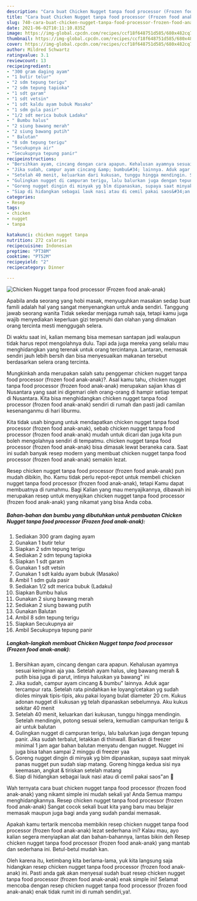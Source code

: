 ```yaml
---
description: "Cara buat Chicken Nugget tanpa food processor (Frozen food anak-anak) yang lezat dan Mudah Dibuat"
title: "Cara buat Chicken Nugget tanpa food processor (Frozen food anak-anak) yang lezat dan Mudah Dibuat"
slug: 740-cara-buat-chicken-nugget-tanpa-food-processor-frozen-food-anak-anak-yang-lezat-dan-mudah-dibuat
date: 2021-06-02T10:11:10.835Z
image: https://img-global.cpcdn.com/recipes/ccf18f648751d585/680x482cq70/chicken-nugget-tanpa-food-processor-frozen-food-anak-anak-foto-resep-utama.jpg
thumbnail: https://img-global.cpcdn.com/recipes/ccf18f648751d585/680x482cq70/chicken-nugget-tanpa-food-processor-frozen-food-anak-anak-foto-resep-utama.jpg
cover: https://img-global.cpcdn.com/recipes/ccf18f648751d585/680x482cq70/chicken-nugget-tanpa-food-processor-frozen-food-anak-anak-foto-resep-utama.jpg
author: Mildred Schwartz
ratingvalue: 3.1
reviewcount: 13
recipeingredient:
- "300 gram daging ayam"
- "1 butir telur"
- "2 sdm tepung terigu"
- "2 sdm tepung tapioka"
- "1 sdt garam"
- "1 sdt vetsin"
- "1 sdt kaldu ayam bubuk Masako"
- "1 sdm gula pasir"
- "1/2 sdt merica bubuk Ladaku"
- " Bumbu halus"
- "2 siung bawang merah"
- "2 siung bawang putih"
- " Balutan"
- "8 sdm tepung terigu"
- "Secukupnya air"
- "Secukupnya tepung panir"
recipeinstructions:
- "Bersihkan ayam, cincang dengan cara apapun. Kehalusan ayamnya sesuai keinginan aja yaa. Setelah ayam halus, uleg bawang merah &amp; putih bisa juga di parut, intinya haluskan ya bawang&#34; ini"
- "Jika sudah, campur ayam cincang &amp; bumbu&#34; lainnya. Aduk agar tercampur rata. Setelah rata pindahkan ke loyang/cetakan yg sudah dioles minyak tipis-tipis, aku pakai loyang bulat diameter 20 cm. Kukus adonan nugget di kukusan yg telah dipanaskan sebelumnya. Aku kukus sekitar 40 menit"
- "Setelah 40 menit, keluarkan dari kukusan, tunggu hingga mendingin. Setelah mendingin, potong sesuai selera, kemudian campurkan terigu &amp; air untuk balutan"
- "Gulingkan nugget di campuran terigu, lalu balurkan juga dengan tepung panir. Jika sudah terbalut, letakkan di thinwall. Biarkan di freezer minimal 1 jam agar bahan balutan menyatu dengan nugget. Nugget ini juga bisa tahan sampai 2 minggu di freezer yaa"
- "Goreng nugget dingin di minyak yg blm dipanaskan, supaya saat minyak panas nugget pun sudah siap matang. Goreng hingga kedua sisi nya keemasan, angkat &amp; tiriskan setelah matang"
- "Siap di hidangkan sebagai lauk nasi atau di cemil pakai saos&#34;an 🤤"
categories:
- Resep
tags:
- chicken
- nugget
- tanpa

katakunci: chicken nugget tanpa 
nutrition: 272 calories
recipecuisine: Indonesian
preptime: "PT38M"
cooktime: "PT52M"
recipeyield: "2"
recipecategory: Dinner

---
```



![Chicken Nugget tanpa food processor (Frozen food anak-anak)](https://img-global.cpcdn.com/recipes/ccf18f648751d585/680x482cq70/chicken-nugget-tanpa-food-processor-frozen-food-anak-anak-foto-resep-utama.jpg)

Apabila anda seorang yang hobi masak, menyuguhkan masakan sedap buat famili adalah hal yang sangat menyenangkan untuk anda sendiri. Tanggung jawab seorang  wanita Tidak sekedar menjaga rumah saja, tetapi kamu juga wajib menyediakan keperluan gizi terpenuhi dan olahan yang dimakan orang tercinta mesti menggugah selera.

Di waktu  saat ini, kalian memang bisa memesan santapan jadi walaupun tidak harus repot mengolahnya dulu. Tapi ada juga mereka yang selalu mau menghidangkan yang terenak untuk orang tercintanya. Lantaran, memasak sendiri jauh lebih bersih dan bisa menyesuaikan makanan tersebut berdasarkan selera orang tercinta. 



Mungkinkah anda merupakan salah satu penggemar chicken nugget tanpa food processor (frozen food anak-anak)?. Asal kamu tahu, chicken nugget tanpa food processor (frozen food anak-anak) merupakan sajian khas di Nusantara yang saat ini digemari oleh orang-orang di hampir setiap tempat di Nusantara. Kita bisa menghidangkan chicken nugget tanpa food processor (frozen food anak-anak) sendiri di rumah dan pasti jadi camilan kesenanganmu di hari liburmu.

Kita tidak usah bingung untuk mendapatkan chicken nugget tanpa food processor (frozen food anak-anak), sebab chicken nugget tanpa food processor (frozen food anak-anak) mudah untuk dicari dan juga kita pun boleh mengolahnya sendiri di tempatmu. chicken nugget tanpa food processor (frozen food anak-anak) bisa dimasak lewat beraneka cara. Saat ini sudah banyak resep modern yang membuat chicken nugget tanpa food processor (frozen food anak-anak) semakin lezat.

Resep chicken nugget tanpa food processor (frozen food anak-anak) pun mudah dibikin, lho. Kamu tidak perlu repot-repot untuk membeli chicken nugget tanpa food processor (frozen food anak-anak), tetapi Kamu dapat membuatnya di rumahmu. Bagi Kalian yang mau menyajikannya, dibawah ini merupakan resep untuk menyajikan chicken nugget tanpa food processor (frozen food anak-anak) yang nikamat yang bisa Anda coba.

<!--inarticleads1-->

##### Bahan-bahan dan bumbu yang dibutuhkan untuk pembuatan Chicken Nugget tanpa food processor (Frozen food anak-anak):

1. Sediakan 300 gram daging ayam
1. Gunakan 1 butir telur
1. Siapkan 2 sdm tepung terigu
1. Sediakan 2 sdm tepung tapioka
1. Siapkan 1 sdt garam
1. Gunakan 1 sdt vetsin
1. Gunakan 1 sdt kaldu ayam bubuk (Masako)
1. Ambil 1 sdm gula pasir
1. Sediakan 1/2 sdt merica bubuk (Ladaku)
1. Siapkan  Bumbu halus
1. Gunakan 2 siung bawang merah
1. Sediakan 2 siung bawang putih
1. Gunakan  Balutan
1. Ambil 8 sdm tepung terigu
1. Siapkan Secukupnya air
1. Ambil Secukupnya tepung panir




<!--inarticleads2-->

##### Langkah-langkah membuat Chicken Nugget tanpa food processor (Frozen food anak-anak):

1. Bersihkan ayam, cincang dengan cara apapun. Kehalusan ayamnya sesuai keinginan aja yaa. Setelah ayam halus, uleg bawang merah &amp; putih bisa juga di parut, intinya haluskan ya bawang&#34; ini
1. Jika sudah, campur ayam cincang &amp; bumbu&#34; lainnya. Aduk agar tercampur rata. Setelah rata pindahkan ke loyang/cetakan yg sudah dioles minyak tipis-tipis, aku pakai loyang bulat diameter 20 cm. Kukus adonan nugget di kukusan yg telah dipanaskan sebelumnya. Aku kukus sekitar 40 menit
1. Setelah 40 menit, keluarkan dari kukusan, tunggu hingga mendingin. Setelah mendingin, potong sesuai selera, kemudian campurkan terigu &amp; air untuk balutan
1. Gulingkan nugget di campuran terigu, lalu balurkan juga dengan tepung panir. Jika sudah terbalut, letakkan di thinwall. Biarkan di freezer minimal 1 jam agar bahan balutan menyatu dengan nugget. Nugget ini juga bisa tahan sampai 2 minggu di freezer yaa
1. Goreng nugget dingin di minyak yg blm dipanaskan, supaya saat minyak panas nugget pun sudah siap matang. Goreng hingga kedua sisi nya keemasan, angkat &amp; tiriskan setelah matang
1. Siap di hidangkan sebagai lauk nasi atau di cemil pakai saos&#34;an 🤤




Wah ternyata cara buat chicken nugget tanpa food processor (frozen food anak-anak) yang nikamt simple ini mudah sekali ya! Anda Semua mampu menghidangkannya. Resep chicken nugget tanpa food processor (frozen food anak-anak) Sangat cocok sekali buat kita yang baru mau belajar memasak maupun juga bagi anda yang sudah pandai memasak.

Apakah kamu tertarik mencoba membikin resep chicken nugget tanpa food processor (frozen food anak-anak) lezat sederhana ini? Kalau mau, ayo kalian segera menyiapkan alat dan bahan-bahannya, lantas bikin deh Resep chicken nugget tanpa food processor (frozen food anak-anak) yang mantab dan sederhana ini. Betul-betul mudah kan. 

Oleh karena itu, ketimbang kita berlama-lama, yuk kita langsung saja hidangkan resep chicken nugget tanpa food processor (frozen food anak-anak) ini. Pasti anda gak akan menyesal sudah buat resep chicken nugget tanpa food processor (frozen food anak-anak) enak simple ini! Selamat mencoba dengan resep chicken nugget tanpa food processor (frozen food anak-anak) enak tidak rumit ini di rumah sendiri,ya!.

